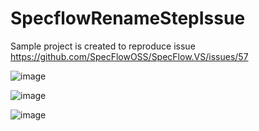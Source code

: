 # SpecflowRenameStepIssue

Sample project is created to reproduce issue https://github.com/SpecFlowOSS/SpecFlow.VS/issues/57

![image](https://user-images.githubusercontent.com/58924136/148332576-28d9cd26-3b90-47e4-975a-46528c8c365c.png)

![image](https://user-images.githubusercontent.com/58924136/148332599-13ecb9f4-7aaa-4676-8694-a20f59b7be69.png)

![image](https://user-images.githubusercontent.com/58924136/148332619-cc204737-8a01-4861-8a57-a5edc9e56d5a.png)
